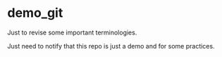 # demo_git
Just to revise some important terminologies.

Just need to notify that this repo is just a demo and for some practices.
